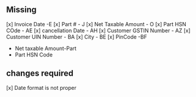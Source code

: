 ## Missing

[x] Invoice Date -E
[x] Part # - J
[x] Net Taxable Amount - O
[x] Part HSN COde - AE
[x] cancellation Date - AH
[x] Customer GSTIN Number - AZ
[x] Customer UIN Number - BA
[x] City - BE
[x] PinCode -BF

<!--  -->

- Net taxable Amount-Part
- Part HSN Code

## changes required

[x] Date format is not proper
